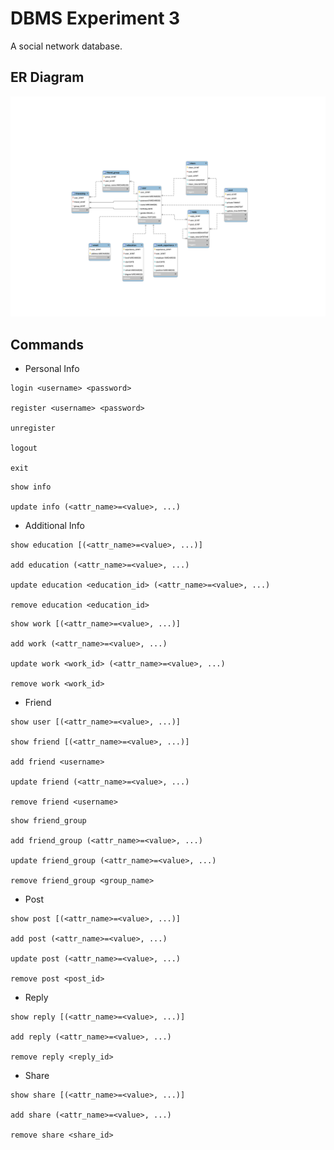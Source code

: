 # DBMS Experiment 3

A social network database.

## ER Diagram

![SocialNetwork_ER](social_network.svg)

## Commands

* Personal Info

```
login <username> <password>

register <username> <password>

unregister

logout

exit
```

```
show info

update info (<attr_name>=<value>, ...)
```

* Additional Info

```
show education [(<attr_name>=<value>, ...)]

add education (<attr_name>=<value>, ...)

update education <education_id> (<attr_name>=<value>, ...)

remove education <education_id>
```

```
show work [(<attr_name>=<value>, ...)]

add work (<attr_name>=<value>, ...)

update work <work_id> (<attr_name>=<value>, ...)

remove work <work_id>
```

* Friend

```
show user [(<attr_name>=<value>, ...)]

show friend [(<attr_name>=<value>, ...)]

add friend <username>

update friend (<attr_name>=<value>, ...)

remove friend <username>
```

```
show friend_group

add friend_group (<attr_name>=<value>, ...)

update friend_group (<attr_name>=<value>, ...)

remove friend_group <group_name>
```

* Post

```
show post [(<attr_name>=<value>, ...)]

add post (<attr_name>=<value>, ...)

update post (<attr_name>=<value>, ...)

remove post <post_id>
```

* Reply

```
show reply [(<attr_name>=<value>, ...)]

add reply (<attr_name>=<value>, ...)

remove reply <reply_id>
```

* Share

```
show share [(<attr_name>=<value>, ...)]

add share (<attr_name>=<value>, ...)

remove share <share_id>
```
